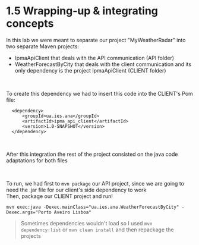 # 1.5 Wrapping-up & integrating concepts

In this lab we were meant to separate our project "MyWeatherRadar" into two separate Maven projects:
- IpmaApiClient that deals with the API communication (API folder)
- WeatherForecastByCity that deals with the client communication and its only dependency is the project IpmaApiClient (CLIENT folder)

<br>

To create this dependency we had to insert this code into the CLIENT's Pom file:

```
  <dependency>
      <groupId>ua.ies.ana</groupId>
      <artifactId>ipma_api_client</artifactId>
      <version>1.0-SNAPSHOT</version>
  </dependency>
  ```
  
  <br>
  
  After this integration the rest of the project consisted on the java code adaptations for both files
  
  <br>
  
  To run, we had first to ```mvn package``` our API project, since we are going to need the .jar file for our client's side dependency to work  
  Then, package our CLIENT project and run!
  
  ```mvn exec:java -Dexec.mainClass="ua.ies.ana.WeatherForecastByCity" -Dexec.args="Porto Aveiro Lisboa"```
  
  > Sometimes dependencies wouldn't load so I used  ```mvn dependency:list``` or  ```mvn clean install``` and then repackage the projects

  
